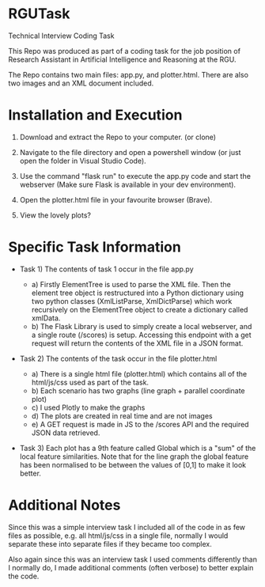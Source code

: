 # RGUTask
Technical Interview Coding Task

This Repo was produced as part of a coding task for the job position of Research Assistant in Artificial Intelligence and Reasoning at the RGU.

The Repo contains two main files: app.py, and plotter.html. There are also two images and an XML document included.

# Installation and Execution
1. Download and extract the Repo to your computer. (or clone)

2. Navigate to the file directory and open a powershell window (or just open the folder in Visual Studio Code).

3. Use the command "flask run" to execute the app.py code and start the webserver (Make sure Flask is available in your dev environment).

4. Open the plotter.html file in your favourite browser (Brave).

5. View the lovely plots?

# Specific Task Information

- Task 1) The contents of task 1 occur in the file app.py
    - a) Firstly ElementTree is used to parse the XML file. Then the element tree object is restructured into a Python dictionary using two python classes (XmlListParse, XmlDictParse) which work recursively on the ElementTree object to create a dictionary called xmlData.
    - b) The Flask Library is used to simply create a local webserver, and a single route (/scores) is setup. Accessing this endpoint with a get request will return the contents of the XML file in a JSON format.

- Task 2) The contents of the task occur in the file plotter.html
    - a) There is a single html file (plotter.html) which contains all of the html/js/css used as part of the task.
    - b) Each scenario has two graphs (line graph + parallel coordinate plot)
    - c) I used Plotly to make the graphs
    - d) The plots are created in real time and are not images
    - e) A GET request is made in JS to the /scores API and the required JSON data retrieved.

- Task 3) Each plot has a 9th feature called Global which is a "sum" of the local feature similarities. Note that for the line graph the global feature has been normalised to be between the values of [0,1] to make it look better. 

# Additional Notes

Since this was a simple interview task I included all of the code in as few files as possible, e.g. all html/js/css in a single file, normally I would separate these into separate files if they became too complex. 

Also again since this was an interview task I used comments differently than I normally do, I made additional comments (often verbose) to better explain the code.